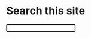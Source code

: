 <h1>Search this site</h1>

<input placeholder="" type="search" id="search" class="search-input" autofocus>
<div id="results" class="all-posts results"></div>
<script src="https://unpkg.com/lunr@2.2.0/lunr.js"></script>
<script src="https://unpkg.com/jquery@3.3.1/dist/jquery.js"></script>
<script src="https://unpkg.com/mustache@2.3.0/mustache.js"></script>

<script id="search-results-template" type="x-tmpl-mustache">
  <section class="post">
    <header class="post-header">
      <h2 class="post-title"><a href="<% link %>"><% title %></a></h2>

      <!--
      <p class="post-meta">
        <a class="post-category" href="#">JavaScript</a>
        <a class="post-category" href="#">git</a>
      </p>
      -->
    </header>

    <div class="post-description">
      <p><% excerpt %></p>
    </div>
  </section>
</script>

<script src="/js/lunr-feed.js"></script>
